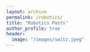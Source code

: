 ```yaml
---
layout: archive
permalink: /robotics/
title: "Robotics Posts"
author_profile: true
header:
  image: "/images/switz.jpeg"
---
```



<!-- {% include base_path %}
{% include group-by-array collection=site.posts field="tags" %}

  {% for tag in group_names %}
  {% assign posts = group_items[forloop.index0] %}
  <h2 id="{{ tag | slugify }}" class="archive__subtitle">{{ tag }}</h2>
  {% for post in posts %}
    {% include archive-single.html %}
  {% endfor %}
{% endfor %} -->
